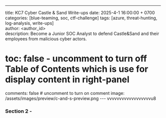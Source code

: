 ---
title: KC7 Cyber Castle & Sand Write-ups
date: 2025-4-1 16:00:00 + 0700
categories: [blue-teaming, soc, ctf-challenge]
tags: [azure, threat-hunting, log-analysis, write-ups]  
author: <author_id>   
description: Become a Junior SOC Analyst to defend Castle&Sand and their employees from malicious cyber actors.
# toc: false - uncomment to turn off Table of Contents which is use for display content in right-panel 
comments: false # uncomment to turn on comment 
image: /assets/images/preview/c-and-s-preview.png
--- vvvvvvvvvvvvvvvvvvu8


### Section 2 - 
